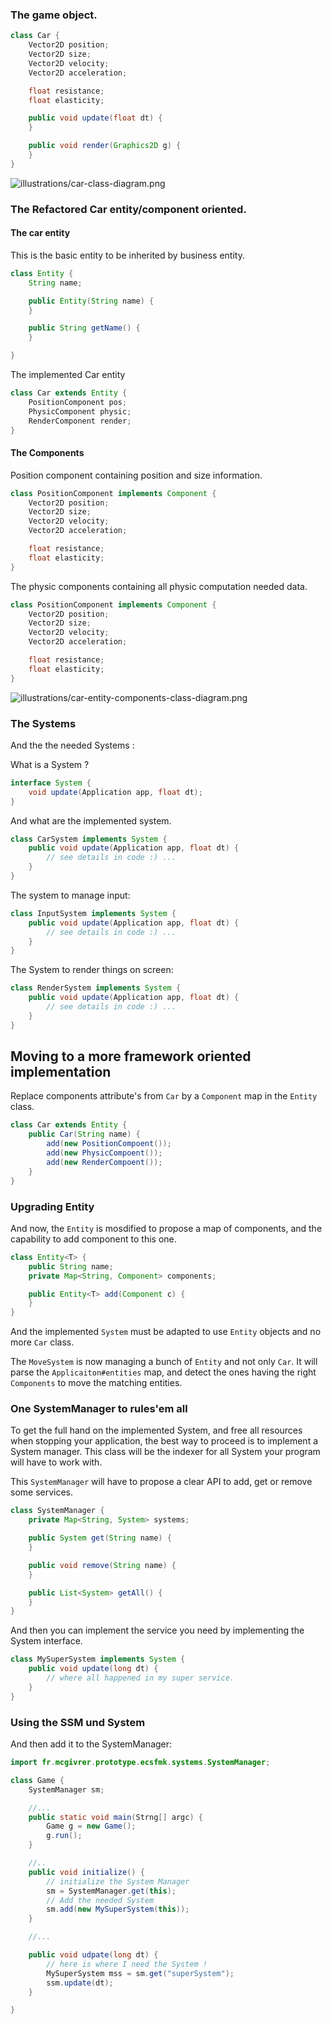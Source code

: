 ### The game object.

```Java
class Car {
    Vector2D position;
    Vector2D size;
    Vector2D velocity;
    Vector2D acceleration;

    float resistance;
    float elasticity;

    public void update(float dt) {
    }

    public void render(Graphics2D g) {
    }
}
```

![illustrations/car-class-diagram.png](illustrations/car-class-diagram.png "Car UML class diagram")

### The Refactored Car entity/component oriented.

#### The car entity

This is the basic entity to be inherited by business entity.

```Java
class Entity {
    String name;

    public Entity(String name) {
    }

    public String getName() {
    }

}
```

The implemented Car entity

```Java
class Car extends Entity {
    PositionComponent pos;
    PhysicComponent physic;
    RenderComponent render;
}
```

#### The Components

Position component containing position and size information.

```Java
class PositionComponent implements Component {
    Vector2D position;
    Vector2D size;
    Vector2D velocity;
    Vector2D acceleration;

    float resistance;
    float elasticity;
}
```

The physic components containing all physic computation needed data.

```Java
class PositionComponent implements Component {
    Vector2D position;
    Vector2D size;
    Vector2D velocity;
    Vector2D acceleration;

    float resistance;
    float elasticity;
}
```

![illustrations/car-entity-components-class-diagram.png](illustrations/car-entity-components-class-diagram.png "Car UML class diagram")

### The Systems

And the the needed Systems :

What is a System ?

```Java
interface System {
    void update(Application app, float dt);
}
```

And what are the implemented system.

```Java
class CarSystem implements System {
    public void update(Application app, float dt) {
        // see details in code :) ...
    }
}
```

The system to manage input:

```Java
class InputSystem implements System {
    public void update(Application app, float dt) {
        // see details in code :) ...
    }
}
```

The System to render things on screen:

```Java
class RenderSystem implements System {
    public void update(Application app, float dt) {
        // see details in code :) ...
    }
}
```

## Moving to a more framework oriented implementation

Replace components attribute's from `Car` by a `Component` map in the `Entity` class.

```java
class Car extends Entity {
    public Car(String name) {
        add(new PositionCompoent());
        add(new PhysicCompoent());
        add(new RenderCompoent());
    }
}
```

### Upgrading Entity

And now, the `Entity` is mosdified to propose a map of components, and the capability to add component to this one.

```java
class Entity<T> {
    public String name;
    private Map<String, Component> components;

    public Entity<T> add(Component c) {
    }
}
```

And the implemented `System` must be adapted to use `Entity` objects and no more `Car` class.

The `MoveSystem` is now managing a bunch of `Entity` and not only `Car`. It will parse the `Applicaiton#entities` map,
and detect the ones having the right `Components` to move the matching entities.



### One SystemManager to rules'em all

To get the full hand on the implemented System, and free all resources when stopping your application, the best way to
proceed is to implement a System manager. This class will be the indexer for all System your program will have to work
with.

This `SystemManager` will have to propose a clear API to add, get or remove some services.

```java
class SystemManager {
    private Map<String, System> systems;

    public System get(String name) {
    }

    public void remove(String name) {
    }

    public List<System> getAll() {
    }
}
```

And then you can implement the service you need by implementing the System interface.

```java
class MySuperSystem implements System {
    public void update(long dt) {
        // where all happened in my super service.
    }
}
```

### Using the SSM und System

And then add it to the SystemManager:

```java
import fr.mcgivrer.prototype.ecsfmk.systems.SystemManager;

class Game {
    SystemManager sm;

    //...
    public static void main(Strng[] argc) {
        Game g = new Game();
        g.run();
    }

    //..
    public void initialize() {
        // initialize the System Manager
        sm = SystemManager.get(this);
        // Add the needed System
        sm.add(new MySuperSystem(this));
    }

    //...

    public void udpate(long dt) {
        // here is where I need the System !
        MySuperSystem mss = sm.get("superSystem");
        ssm.update(dt);
    }

}
```